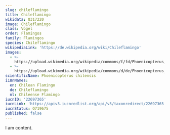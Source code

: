 ```yaml
---
slug: chileflamingo
title: Chileflamingo
wikidata: Q317220
image: Chileflamingo
class: Vögel
order: Flamingos
family: Flamingos
species: Chileflamingo
wikipediaLink: 'https://de.wikipedia.org/wiki/Chileflamingo'
images:
  - >-
    https://upload.wikimedia.org/wikipedia/commons/f/fd/Phoenicopterus_chilensis_-Tavares,_Rio_Grande_do_Sul,_Brazil_-flying-8.jpg
  - >-
    https://upload.wikimedia.org/wikipedia/commons/d/de/Phoenicopterus_chilensis_at_Salar_de_Atacama_6.JPG
scientificName: Phoenicopterus chilensis
i18nNames:
  en: Chilean Flamingo
  de: Chileflamingo
  nl: Chileense Flamingo
iucnID: '22697365'
iucnLink: 'https://apiv3.iucnredlist.org/api/v3/taxonredirect/22697365'
iucnStatus: Q719675
published: false
---
```


I am content.
